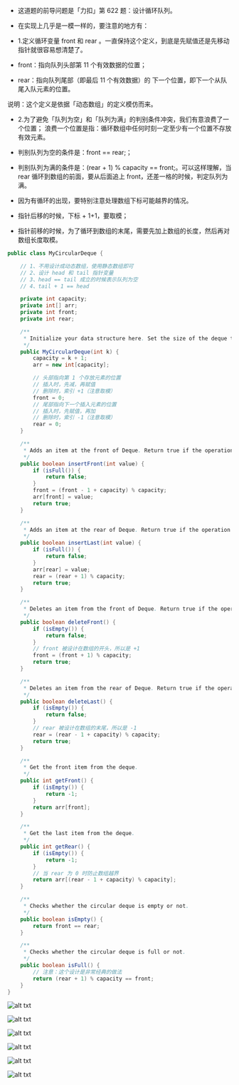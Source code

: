 - 这道题的前导问题是「力扣」第 622 题：设计循环队列。

- 在实现上几乎是一模一样的，要注意的地方有：

- 1.定义循环变量 front 和 rear 。一直保持这个定义，到底是先赋值还是先移动指针就很容易想清楚了。
- front：指向队列头部第 11 个有效数据的位置；
- rear：指向队列尾部（即最后 11 个有效数据）的 下一个位置，即下一个从队尾入队元素的位置。

说明：这个定义是依据「动态数组」的定义模仿而来。

- 2.为了避免「队列为空」和「队列为满」的判别条件冲突，我们有意浪费了一个位置；
浪费一个位置是指：循环数组中任何时刻一定至少有一个位置不存放有效元素。

- 判别队列为空的条件是：front == rear;；
- 判别队列为满的条件是：(rear + 1) % capacity == front;。可以这样理解，当 rear 循环到数组的前面，要从后面追上 front，还差一格的时候，判定队列为满。
- 因为有循环的出现，要特别注意处理数组下标可能越界的情况。
- 指针后移的时候，下标 + 1+1，要取模；
- 指针前移的时候，为了循环到数组的末尾，需要先加上数组的长度，然后再对数组长度取模。



```java
public class MyCircularDeque {

    // 1、不用设计成动态数组，使用静态数组即可
    // 2、设计 head 和 tail 指针变量
    // 3、head == tail 成立的时候表示队列为空
    // 4、tail + 1 == head

    private int capacity;
    private int[] arr;
    private int front;
    private int rear;

    /**
     * Initialize your data structure here. Set the size of the deque to be k.
     */
    public MyCircularDeque(int k) {
        capacity = k + 1;
        arr = new int[capacity];

        // 头部指向第 1 个存放元素的位置
        // 插入时，先减，再赋值
        // 删除时，索引 +1（注意取模）
        front = 0;
        // 尾部指向下一个插入元素的位置
        // 插入时，先赋值，再加
        // 删除时，索引 -1（注意取模）
        rear = 0;
    }

    /**
     * Adds an item at the front of Deque. Return true if the operation is successful.
     */
    public boolean insertFront(int value) {
        if (isFull()) {
            return false;
        }
        front = (front - 1 + capacity) % capacity;
        arr[front] = value;
        return true;
    }

    /**
     * Adds an item at the rear of Deque. Return true if the operation is successful.
     */
    public boolean insertLast(int value) {
        if (isFull()) {
            return false;
        }
        arr[rear] = value;
        rear = (rear + 1) % capacity;
        return true;
    }

    /**
     * Deletes an item from the front of Deque. Return true if the operation is successful.
     */
    public boolean deleteFront() {
        if (isEmpty()) {
            return false;
        }
        // front 被设计在数组的开头，所以是 +1
        front = (front + 1) % capacity;
        return true;
    }

    /**
     * Deletes an item from the rear of Deque. Return true if the operation is successful.
     */
    public boolean deleteLast() {
        if (isEmpty()) {
            return false;
        }
        // rear 被设计在数组的末尾，所以是 -1
        rear = (rear - 1 + capacity) % capacity;
        return true;
    }

    /**
     * Get the front item from the deque.
     */
    public int getFront() {
        if (isEmpty()) {
            return -1;
        }
        return arr[front];
    }

    /**
     * Get the last item from the deque.
     */
    public int getRear() {
        if (isEmpty()) {
            return -1;
        }
        // 当 rear 为 0 时防止数组越界
        return arr[(rear - 1 + capacity) % capacity];
    }

    /**
     * Checks whether the circular deque is empty or not.
     */
    public boolean isEmpty() {
        return front == rear;
    }

    /**
     * Checks whether the circular deque is full or not.
     */
    public boolean isFull() {
        // 注意：这个设计是非常经典的做法
        return (rear + 1) % capacity == front;
    }
}
```


![alt txt](https://raw.githubusercontent.com/corykingsf/hack-system-design-pixel/main/imgSnipaste_2021-06-22_23-46-17.png)



![alt txt](https://raw.githubusercontent.com/corykingsf/hack-system-design-pixel/main/imgSnipaste_2021-06-22_23-48-32.png)

![alt txt](https://raw.githubusercontent.com/corykingsf/hack-system-design-pixel/main/imgSnipaste_2021-06-22_23-49-08.png)


![alt txt](https://raw.githubusercontent.com/corykingsf/hack-system-design-pixel/main/imgSnipaste_2021-06-22_23-49-48.png)



![alt txt](https://raw.githubusercontent.com/corykingsf/hack-system-design-pixel/main/imgSnipaste_2021-06-22_23-50-36.png)


![alt txt](https://raw.githubusercontent.com/corykingsf/hack-system-design-pixel/main/imgSnipaste_2021-06-22_23-51-23.png)
